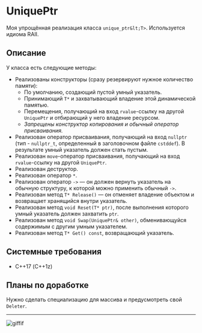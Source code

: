 # UniquePtr
Моя упрощённая реализация класса `unique_ptr&lt;T>`. Используется идиома RAII.
## Описание
У класса есть следующие методы:
* Реализованы конструкторы (сразу резервируют нужное количество памяти):
  * По умолчанию, создающий пустой умный указатель.
  * Принимающий `T*` и захватывающий владение этой динамической памятью.
  * Перемещения, получающий на вход `rvalue`-ссылку на другой `UniquePtr` и отбирающий у него владение ресурсом.
  * *Запрещены конструктор копирования и обычный оператор присваивания.*
* Реализован оператор присваивания, получающий на вход `nullptr` (тип - `nullptr_t`, определенный в заголовочном файле `cstddef`). В результате умный указатель должен стать пустым.
* Реализован `move`-оператор присваивания, получающий на вход `rvalue`-ссылку на другой `UniquePtr`.
* Реализован деструктор.
* Реализован оператор `*`.
* Реализован оператор `->` — он должен вернуть указатель на обычную структуру, к которой можно применить обычный `->`.
* Реализован метод `T* Release()` — он отменяет владение объектом и возвращает хранящийся внутри указатель.
* Реализован метод `void Reset(T* ptr)`, после выполнения которого умный указатель должен захватить `ptr`.
* Реализован метод `void Swap(UniquePtr& other)`, обменивающуйся содержимым с другим умным указателем.
* Реализован метод `T* Get() const`, возвращающий указатель.  

## Системные требования
- С++17 (C++1z)
## Планы по доработке
 Нужно сделать специализацию для массива и предусмотреть свой `Deleter`.
***
![giffif](https://user-images.githubusercontent.com/93004994/164434944-d2e29257-6f92-4aae-a542-ecb36bd52df1.gif)
